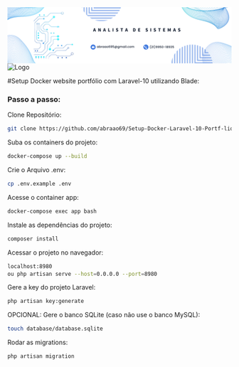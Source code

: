 <div style="display: flex; align-items: center;">
<img src="https://github.com/abraao69/abraao69/blob/main/Navy%20Blue%20Geometric%20Technology%20LinkedIn%20Banner%20(2).png" alt="Logo">
  <br><br>
</div>
  <img src="https://i.ytimg.com/vi/kQAhj-vuHrE/maxresdefault.jpg" alt="Logo" width="1000" height="400">

<br>

#Setup Docker website portfólio com Laravel-10 utilizando Blade:
### Passo a passo:
Clone Repositório:
```sh
git clone https://github.com/abraao69/Setup-Docker-Laravel-10-Portf-lio-Skeleton
```
Suba os containers do projeto:
```sh
docker-compose up --build
```


Crie o Arquivo .env:
```sh
cp .env.example .env
```

Acesse o container app:
```sh
docker-compose exec app bash
```


Instale as dependências do projeto:
```sh
composer install
```

Acessar  o projeto no navegador:
```sh
localhost:8980
ou php artisan serve --host=0.0.0.0 --port=8980
```

Gere a key do projeto Laravel:
```sh
php artisan key:generate
```

OPCIONAL: Gere o banco SQLite (caso não use o banco MySQL):
```sh
touch database/database.sqlite
```

Rodar as migrations:
```sh
php artisan migration
```
